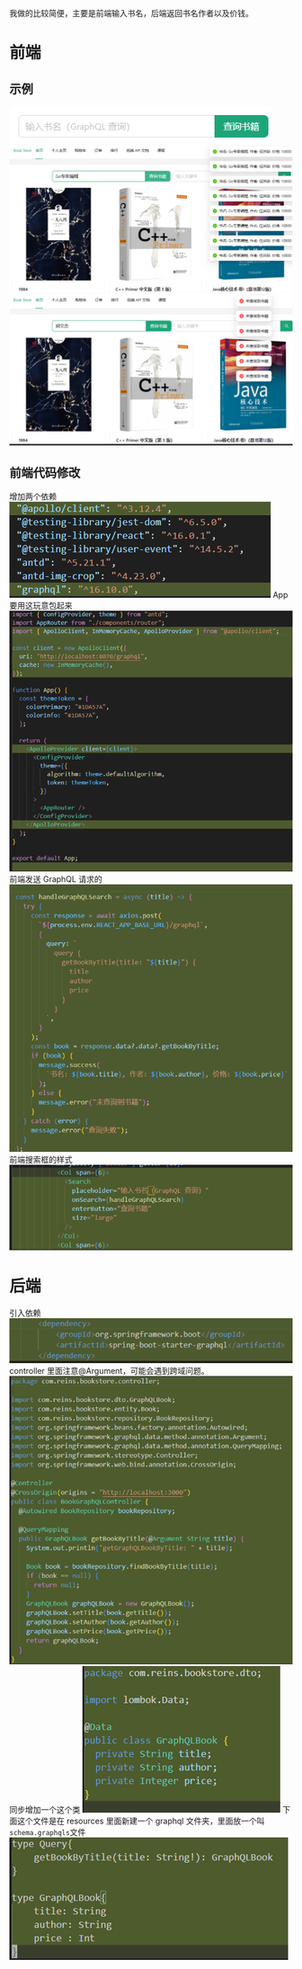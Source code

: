 我做的比较简便，主要是前端输入书名，后端返回书名作者以及价钱。

# 前端

## 示例

![](Image/2024-12-27-22-06-21.png)
![](Image/2024-12-27-22-05-57.png)
![](Image/2024-12-27-22-06-39.png)

## 前端代码修改

增加两个依赖
![](Image/2024-12-27-22-15-15.png)
App 要用这玩意包起来
![](Image/2024-12-27-22-10-45.png)
前端发送 GraphQL 请求的
![](Image/2024-12-27-22-11-03.png)
前端搜索框的样式
![](Image/2024-12-27-22-11-16.png)

# 后端

引入依赖
![](Image/2024-12-27-22-14-47.png)
controller 里面注意@Argument，可能会遇到跨域问题。
![](Image/2024-12-27-22-12-14.png)
同步增加一个这个类
![](Image/2024-12-27-22-13-00.png)
下面这个文件是在 resources 里面新建一个 graphql 文件夹，里面放一个叫`schema.graphqls`文件
![](Image/2024-12-27-22-13-37.png)
